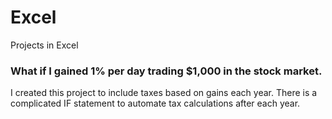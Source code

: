 # Excel
Projects in Excel

### What if I gained 1% per day trading $1,000 in the stock market.  

I created this project to include taxes based on gains each year. There is a complicated IF statement to automate tax calculations after each year.

